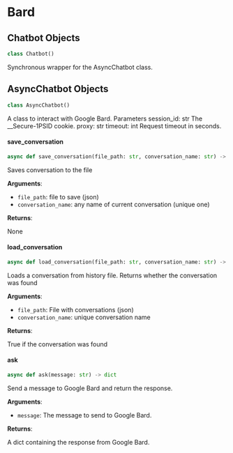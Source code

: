 <a id="Bard"></a>

# Bard

<a id="Bard.Chatbot"></a>

## Chatbot Objects

```python
class Chatbot()
```

Synchronous wrapper for the AsyncChatbot class.

<a id="Bard.AsyncChatbot"></a>

## AsyncChatbot Objects

```python
class AsyncChatbot()
```

A class to interact with Google Bard.
Parameters
    session_id: str
        The __Secure-1PSID cookie.
    proxy: str
    timeout: int
        Request timeout in seconds.

<a id="Bard.AsyncChatbot.save_conversation"></a>

#### save\_conversation

```python
async def save_conversation(file_path: str, conversation_name: str) -> None
```

Saves conversation to the file

**Arguments**:

- `file_path`: file to save (json)
- `conversation_name`: any name of current conversation (unique one)

**Returns**:

None

<a id="Bard.AsyncChatbot.load_conversation"></a>

#### load\_conversation

```python
async def load_conversation(file_path: str, conversation_name: str) -> bool
```

Loads a conversation from history file. Returns whether the conversation was found

**Arguments**:

- `file_path`: File with conversations (json)
- `conversation_name`: unique conversation name

**Returns**:

True if the conversation was found

<a id="Bard.AsyncChatbot.ask"></a>

#### ask

```python
async def ask(message: str) -> dict
```

Send a message to Google Bard and return the response.

**Arguments**:

- `message`: The message to send to Google Bard.

**Returns**:

A dict containing the response from Google Bard.
